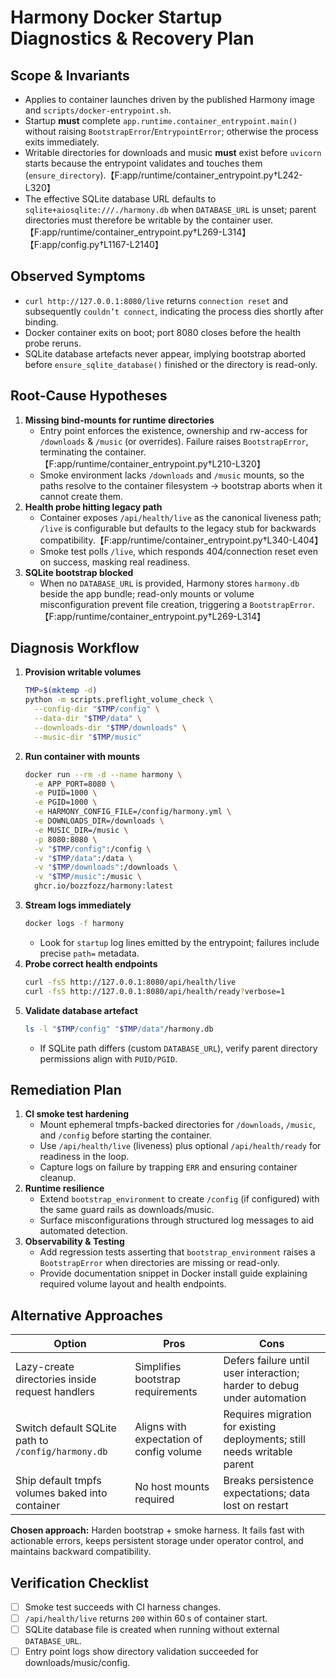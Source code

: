 # Harmony Docker Startup Diagnostics & Recovery Plan

## Scope & Invariants
- Applies to container launches driven by the published Harmony image and `scripts/docker-entrypoint.sh`.
- Startup **must** complete `app.runtime.container_entrypoint.main()` without raising `BootstrapError`/`EntrypointError`; otherwise the process exits immediately.
- Writable directories for downloads and music **must** exist before `uvicorn` starts because the entrypoint validates and touches them (`ensure_directory`).【F:app/runtime/container_entrypoint.py†L242-L320】
- The effective SQLite database URL defaults to `sqlite+aiosqlite:///./harmony.db` when `DATABASE_URL` is unset; parent directories must therefore be writable by the container user.【F:app/runtime/container_entrypoint.py†L269-L314】【F:app/config.py†L1167-L2140】

## Observed Symptoms
- `curl http://127.0.0.1:8080/live` returns `connection reset` and subsequently `couldn’t connect`, indicating the process dies shortly after binding.
- Docker container exits on boot; port 8080 closes before the health probe reruns.
- SQLite database artefacts never appear, implying bootstrap aborted before `ensure_sqlite_database()` finished or the directory is read-only.

## Root-Cause Hypotheses
1. **Missing bind-mounts for runtime directories**
   - Entry point enforces the existence, ownership and rw-access for `/downloads` & `/music` (or overrides). Failure raises `BootstrapError`, terminating the container.【F:app/runtime/container_entrypoint.py†L210-L320】
   - Smoke environment lacks `/downloads` and `/music` mounts, so the paths resolve to the container filesystem → bootstrap aborts when it cannot create them.
2. **Health probe hitting legacy path**  
   - Container exposes `/api/health/live` as the canonical liveness path; `/live` is configurable but defaults to the legacy stub for backwards compatibility.【F:app/runtime/container_entrypoint.py†L340-L404】
   - Smoke test polls `/live`, which responds 404/connection reset even on success, masking real readiness.
3. **SQLite bootstrap blocked**  
   - When no `DATABASE_URL` is provided, Harmony stores `harmony.db` beside the app bundle; read-only mounts or volume misconfiguration prevent file creation, triggering a `BootstrapError`.【F:app/runtime/container_entrypoint.py†L269-L314】

## Diagnosis Workflow
1. **Provision writable volumes**
   ```bash
   TMP=$(mktemp -d)
   python -m scripts.preflight_volume_check \
     --config-dir "$TMP/config" \
     --data-dir "$TMP/data" \
     --downloads-dir "$TMP/downloads" \
     --music-dir "$TMP/music"
   ```
2. **Run container with mounts**
   ```bash
   docker run --rm -d --name harmony \
     -e APP_PORT=8080 \
     -e PUID=1000 \
     -e PGID=1000 \
     -e HARMONY_CONFIG_FILE=/config/harmony.yml \
     -e DOWNLOADS_DIR=/downloads \
     -e MUSIC_DIR=/music \
     -p 8080:8080 \
     -v "$TMP/config":/config \
     -v "$TMP/data":/data \
     -v "$TMP/downloads":/downloads \
     -v "$TMP/music":/music \
     ghcr.io/bozzfozz/harmony:latest
   ```
3. **Stream logs immediately**  
   ```bash
   docker logs -f harmony
   ```
   - Look for `startup` log lines emitted by the entrypoint; failures include precise `path=` metadata.
4. **Probe correct health endpoints**  
   ```bash
   curl -fsS http://127.0.0.1:8080/api/health/live
   curl -fsS http://127.0.0.1:8080/api/health/ready?verbose=1
   ```
5. **Validate database artefact**
   ```bash
   ls -l "$TMP/config" "$TMP/data"/harmony.db
   ```
   - If SQLite path differs (custom `DATABASE_URL`), verify parent directory permissions align with `PUID/PGID`.

## Remediation Plan
1. **CI smoke test hardening**
   - Mount ephemeral tmpfs-backed directories for `/downloads`, `/music`, and `/config` before starting the container.
   - Use `/api/health/live` (liveness) plus optional `/api/health/ready` for readiness in the loop.
   - Capture logs on failure by trapping `ERR` and ensuring container cleanup.
2. **Runtime resilience**
   - Extend `bootstrap_environment` to create `/config` (if configured) with the same guard rails as downloads/music.
   - Surface misconfigurations through structured log messages to aid automated detection.
3. **Observability & Testing**
   - Add regression tests asserting that `bootstrap_environment` raises a `BootstrapError` when directories are missing or read-only.
   - Provide documentation snippet in Docker install guide explaining required volume layout and health endpoints.

## Alternative Approaches
| Option | Pros | Cons |
| --- | --- | --- |
| Lazy-create directories inside request handlers | Simplifies bootstrap requirements | Defers failure until user interaction; harder to debug under automation |
| Switch default SQLite path to `/config/harmony.db` | Aligns with expectation of config volume | Requires migration for existing deployments; still needs writable parent |
| Ship default tmpfs volumes baked into container | No host mounts required | Breaks persistence expectations; data lost on restart |

**Chosen approach:** Harden bootstrap + smoke harness. It fails fast with actionable errors, keeps persistent storage under operator control, and maintains backward compatibility.

## Verification Checklist
- [ ] Smoke test succeeds with CI harness changes.
- [ ] `/api/health/live` returns `200` within 60 s of container start.
- [ ] SQLite database file is created when running without external `DATABASE_URL`.
- [ ] Entry point logs show directory validation succeeded for downloads/music/config.
